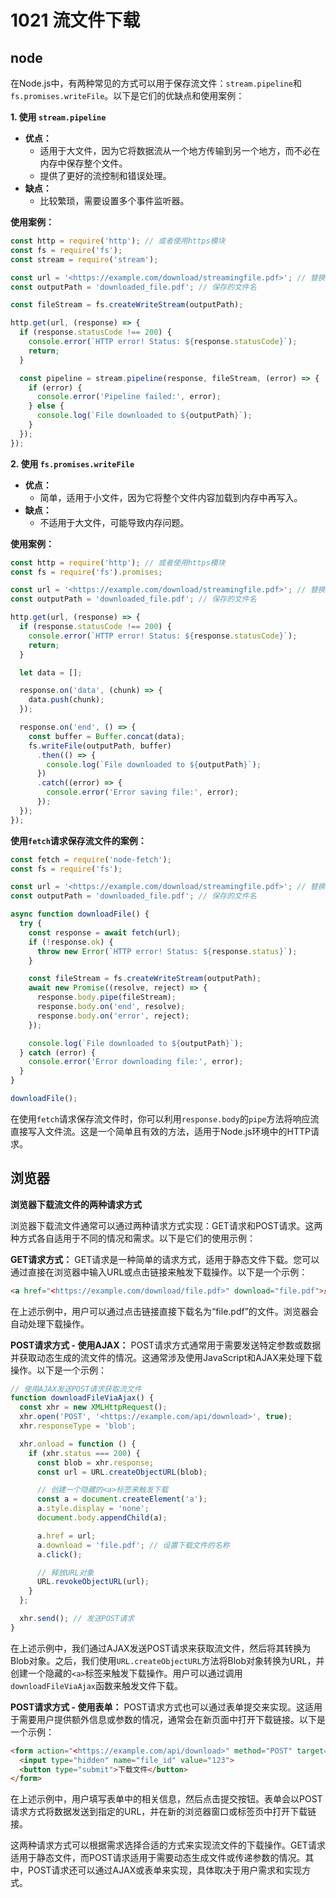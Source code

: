 # 1021 流文件下载

## node

在Node.js中，有两种常见的方式可以用于保存流文件：`stream.pipeline`和`fs.promises.writeFile`。以下是它们的优缺点和使用案例：

**1. 使用 `stream.pipeline`**

- **优点：**
    - 适用于大文件，因为它将数据流从一个地方传输到另一个地方，而不必在内存中保存整个文件。
    - 提供了更好的流控制和错误处理。
- **缺点：**
    - 比较繁琐，需要设置多个事件监听器。

**使用案例：**

```jsx
const http = require('http'); // 或者使用https模块
const fs = require('fs');
const stream = require('stream');

const url = '<https://example.com/download/streamingfile.pdf>'; // 替换为实际的文件URL
const outputPath = 'downloaded_file.pdf'; // 保存的文件名

const fileStream = fs.createWriteStream(outputPath);

http.get(url, (response) => {
  if (response.statusCode !== 200) {
    console.error(`HTTP error! Status: ${response.statusCode}`);
    return;
  }

  const pipeline = stream.pipeline(response, fileStream, (error) => {
    if (error) {
      console.error('Pipeline failed:', error);
    } else {
      console.log(`File downloaded to ${outputPath}`);
    }
  });
});

```

**2. 使用 `fs.promises.writeFile`**

- **优点：**
    - 简单，适用于小文件，因为它将整个文件内容加载到内存中再写入。
- **缺点：**
    - 不适用于大文件，可能导致内存问题。

**使用案例：**

```jsx
const http = require('http'); // 或者使用https模块
const fs = require('fs').promises;

const url = '<https://example.com/download/streamingfile.pdf>'; // 替换为实际的文件URL
const outputPath = 'downloaded_file.pdf'; // 保存的文件名

http.get(url, (response) => {
  if (response.statusCode !== 200) {
    console.error(`HTTP error! Status: ${response.statusCode}`);
    return;
  }

  let data = [];

  response.on('data', (chunk) => {
    data.push(chunk);
  });

  response.on('end', () => {
    const buffer = Buffer.concat(data);
    fs.writeFile(outputPath, buffer)
      .then(() => {
        console.log(`File downloaded to ${outputPath}`);
      })
      .catch((error) => {
        console.error('Error saving file:', error);
      });
  });
});

```

**使用`fetch`请求保存流文件的案例：**

```jsx
const fetch = require('node-fetch');
const fs = require('fs');

const url = '<https://example.com/download/streamingfile.pdf>'; // 替换为实际的文件URL
const outputPath = 'downloaded_file.pdf'; // 保存的文件名

async function downloadFile() {
  try {
    const response = await fetch(url);
    if (!response.ok) {
      throw new Error(`HTTP error! Status: ${response.status}`);
    }

    const fileStream = fs.createWriteStream(outputPath);
    await new Promise((resolve, reject) => {
      response.body.pipe(fileStream);
      response.body.on('end', resolve);
      response.body.on('error', reject);
    });

    console.log(`File downloaded to ${outputPath}`);
  } catch (error) {
    console.error('Error downloading file:', error);
  }
}

downloadFile();

```

在使用`fetch`请求保存流文件时，你可以利用`response.body`的`pipe`方法将响应流直接写入文件流。这是一个简单且有效的方法，适用于Node.js环境中的HTTP请求。

## 浏览器

**浏览器下载流文件的两种请求方式**

浏览器下载流文件通常可以通过两种请求方式实现：GET请求和POST请求。这两种方式各自适用于不同的情况和需求。以下是它们的使用示例：

**GET请求方式：**
GET请求是一种简单的请求方式，适用于静态文件下载。您可以通过直接在浏览器中输入URL或点击链接来触发下载操作。以下是一个示例：

```html
<a href="<https://example.com/download/file.pdf>" download="file.pdf">点击这里下载文件</a>

```

在上述示例中，用户可以通过点击链接直接下载名为“file.pdf”的文件。浏览器会自动处理下载操作。

**POST请求方式 - 使用AJAX：**
POST请求方式通常用于需要发送特定参数或数据并获取动态生成的流文件的情况。这通常涉及使用JavaScript和AJAX来处理下载操作。以下是一个示例：

```jsx
// 使用AJAX发送POST请求获取流文件
function downloadFileViaAjax() {
  const xhr = new XMLHttpRequest();
  xhr.open('POST', '<https://example.com/api/download>', true);
  xhr.responseType = 'blob';

  xhr.onload = function () {
    if (xhr.status === 200) {
      const blob = xhr.response;
      const url = URL.createObjectURL(blob);

      // 创建一个隐藏的<a>标签来触发下载
      const a = document.createElement('a');
      a.style.display = 'none';
      document.body.appendChild(a);

      a.href = url;
      a.download = 'file.pdf'; // 设置下载文件的名称
      a.click();

      // 释放URL对象
      URL.revokeObjectURL(url);
    }
  };

  xhr.send(); // 发送POST请求
}

```

在上述示例中，我们通过AJAX发送POST请求来获取流文件，然后将其转换为Blob对象。之后，我们使用`URL.createObjectURL`方法将Blob对象转换为URL，并创建一个隐藏的`<a>`标签来触发下载操作。用户可以通过调用`downloadFileViaAjax`函数来触发文件下载。

**POST请求方式 - 使用表单：**
POST请求方式也可以通过表单提交来实现。这适用于需要用户提供额外信息或参数的情况，通常会在新页面中打开下载链接。以下是一个示例：

```html
<form action="<https://example.com/api/download>" method="POST" target="_blank">
  <input type="hidden" name="file_id" value="123">
  <button type="submit">下载文件</button>
</form>

```

在上述示例中，用户填写表单中的相关信息，然后点击提交按钮。表单会以POST请求方式将数据发送到指定的URL，并在新的浏览器窗口或标签页中打开下载链接。

这两种请求方式可以根据需求选择合适的方式来实现流文件的下载操作。GET请求适用于静态文件，而POST请求适用于需要动态生成文件或传递参数的情况。其中，POST请求还可以通过AJAX或表单来实现，具体取决于用户需求和实现方式。